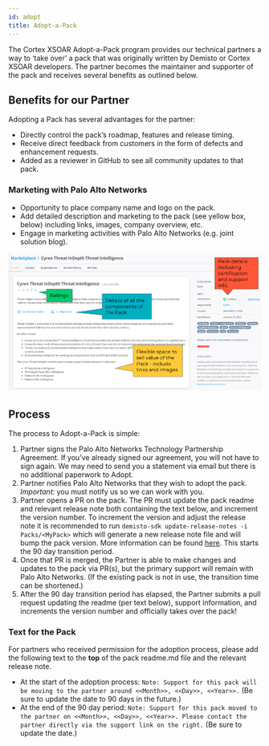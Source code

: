 ```yaml
---
id: adopt 
title: Adopt-a-Pack 
---
```


The Cortex XSOAR Adopt-a-Pack program provides our technical partners a way to ‘take over’ a pack that was originally written by Demisto or Cortex XSOAR developers. The partner becomes the maintainer and supporter of the pack and receives several benefits as outlined below.

## Benefits for our Partner
Adopting a Pack has several advantages for the partner:
- Directly control the pack’s roadmap, features and release timing.
- Receive direct feedback from customers in the form of defects and enhancement requests.
- Added as a reviewer in GitHub to see all community updates to that pack.

### Marketing with Palo Alto Networks
- Opportunity to place company name and logo on the pack.
- Add detailed description and marketing to the pack (see yellow box, below) including links, images, company overview, etc. 
- Engage in marketing activities with Palo Alto Networks (e.g. joint solution blog).

![pack example cyren](../doc_imgs/partners/packexample_cyren.png)

## Process
The process to Adopt-a-Pack is simple:
1. Partner signs the Palo Alto Networks Technology Partnership Agreement. If you've already signed our agreement, you will not have to sign again. We may need to send you a statement via email but there is no additional paperwork to Adopt. 
1. Partner notifies Palo Alto Networks that they wish to adopt the pack. *Important:* you must notify us so we can work with you. 
1. Partner opens a PR on the pack. The PR must update the pack readme and relevant release note both containing the text below, and increment the version number. To increment the version and adjust the release note it is recommended to run `demisto-sdk update-release-notes -i Packs/<MyPack>` which will generate a new release note file and will bump the pack version. More information can be found [here](../documentation/release-notes). This starts the 90 day transition period. 
1. Once that PR is merged, the Partner is able to make changes and updates to the pack via PR(s), but the primary support will remain with Palo Alto Networks. (If the existing pack is not in use, the transition time can be shortened.) 
1. After the 90 day transition period has elapsed, the Partner submits a pull request updating the readme (per text below), support information, and increments the version number and officially takes over the pack!

### Text for the Pack
For partners who received permission for the adoption process, please add the following text to the **top** of the pack readme.md file and the relevant release note.
- At the start of the adoption process: `Note: Support for this pack will be moving to the partner around <<Month>>, <<Day>>, <<Year>>.` (Be sure to update the date to 90 days in the future.)
- At the end of the 90 day period: `Note: Support for this pack moved to the partner on <<Month>>, <<Day>>, <<Year>>. Please contact the partner directly via the support link on the right.` (Be sure to update the date.)
